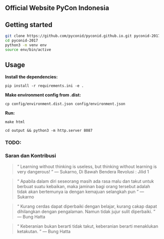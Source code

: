 ## Official Website PyCon Indonesia

## Getting started

```bash
git clone https://github.com/pyconid/pyconid.github.io.git pyconid-2017
cd pyconid-2017
python3 -m venv env
source env/bin/active
```

## Usage

**Install the dependencies:**

`pip install -r requirements.ini -e .`

**Make environment config from .dist:**

`cp config/environment.dist.json config/environment.json`


**Run:**

`make html`

`cd output && python3 -m http.server 8087`

### TODO:
     

### Saran dan Kontribusi

> “ Learning without thinking is useless, but thinking without learning is very dangerous! ” 
> ― Sukarno, Di Bawah Bendera Revolusi : Jilid 1

> “ Apabila dalam diri seseorang masih ada rasa malu dan takut untuk berbuat suatu kebaikan, maka jaminan bagi orang tersebut adalah tidak akan bertemunya ia dengan kemajuan selangkah pun ” 
> ― Sukarno

> “ Kurang cerdas dapat diperbaiki dengan belajar, kurang cakap dapat dihilangkan dengan pengalaman. Namun tidak jujur sulit diperbaiki. ”
> ― Bung Hatta

> “ Keberanian bukan berarti tidak takut, keberanian berarti menaklukan ketakutan. ”
> ― Bung Hatta
